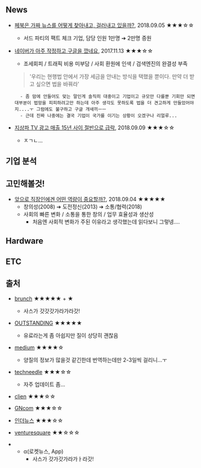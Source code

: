 ## News
- [페북은 가짜 뉴스를 어떻게 찾아내고, 걸러내고 있을까?](https://outstanding.kr/fakenews20180905/, "outstanding, 2018.09.11"), 2018.09.05 ★★★☆☆
    - 서드 파티의 팩트 체크 기업, 담당 인원 1만명 ➔ 2만명 증원
- [네이버가 아주 작정하고 구글을 깠네요](https://outstanding.kr/navergoogle20171113/, "outstanding, 2018.09.10"), 2017.11.13 ★★★☆☆
    - 조세회피 / 트래픽 비용 미부담 / 사회 환원에 인색 / 검색엔진의 완결성 부족
    > '우리는 현행법 안에서 가장 세금을 안내는 방식을 택했을 뿐이다. 만약 더 받고 싶으면 법을 바꿔라'

        - 좀 맘에 안들어도 맞는 말인게 솔직히 대중이고 기업이고 규모만 다를뿐 기회만 되면 대부분이 법망을 피피하려고만 하는데 아주 생각도 못하도록 법을 더 견고하게 만들었어야지....ㅜ 그럼에도 불구하고 구글 개새끼ㅡㅡ
        - 근데 진짜 나중에는 결국 기업이 국가를 이기는 상황이 오겠구나 리얼루...
- [지상파 TV 광고 매출 15년 사이 절반으로 급락](https://brunch.co.kr/@ohsukwon/16, "brunch, 2018.09.11"), 2018.09.09 ★★★☆☆
    - ㅈㄱㄴ...



## 기업 분석

## 고민해볼것!
- [앞으로 직장인에겐 어떤 역량이 중요할까?](https://outstanding.kr/softskill20180904/, "outstanding, 2018.09.10"), 2018.09.04 ★★★★★
    - 창의성(2008) ➔ 도전정신(2013) ➔ 소통/협력(2018)
    - 사회의 빠른 변화 / 소통을 통한 창의 / 업무 효율성과 생산성
        - 처음엔 사회적 변화가 주된 이유라고 생각했는데 읽다보니 그렇넹....


## Hardware

## ETC

## 출처
- [brunch](https://brunch.co.kr/@businessinsight/40) ★★★★★ + ★
    - 사스가 갓갓갓가라가라갓!
- [OUTSTANDING](https://outstanding.kr/category/best/) ★★★★★
    - 유료라는게 좀 아쉽지만 질이 상당히 괜찮음
- [medium](https://medium.com/topic/technology) ★★★★☆
    - 양질의 정보가 많을것 같긴한데 번역하는데만 2-3일씩 걸리니...ㅜ
- [techneedle](http://techneedle.com/) ★★★☆☆
    - 자주 업데이트 좀...
- [clien](https://www.clien.net/service/board/news) ★★★☆☆
- [GNcom](https://m.blog.naver.com/PostList.nhn?blogId=titi2010) ★★★☆☆
- [인더뉴스](https://m.post.naver.com/my.nhn?memberNo=1757993) ★★★☆☆
- [venturesquare](http://www.venturesquare.net/) ★★☆☆☆

- + α(로켓뉴스, App)
    - 사스가 갓가갓가라가ㅏ라갓!
